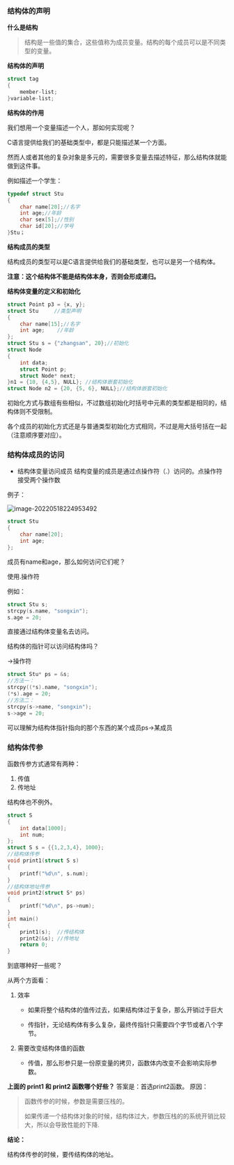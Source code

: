 ### 结构体的声明

**什么是结构**

> 结构是一些值的集合，这些值称为成员变量。结构的每个成员可以是不同类型的变量。

**结构体的声明**

```c
struct tag
{
	member-list;
}variable-list;
```

**结构体的作用**

我们想用一个变量描述一个人，那如何实现呢？

C语言提供给我们的基础类型中，都是只能描述某一个方面。

然而人或者其他的复杂对象是多元的，需要很多变量去描述特征，那么结构体就能做到这件事。

例如描述一个学生：

```c
typedef struct Stu
{
	char name[20];//名字
	int age;//年龄
	char sex[5];//性别
	char id[20];//学号
}Stu；
```

**结构成员的类型**

结构成员的类型可以是C语言提供给我们的基础类型，也可以是另一个结构体。

**注意：这个结构体不能是结构体本身，否则会形成递归。**



**结构体变量的定义和初始化**

```c
struct Point p3 = {x, y};
struct Stu     //类型声明
{
	char name[15];//名字
	int age;    //年龄
};
struct Stu s = {"zhangsan", 20};//初始化
struct Node
{
	int data;
	struct Point p;
	struct Node* next;
}n1 = {10, {4,5}, NULL}; //结构体嵌套初始化
struct Node n2 = {20, {5, 6}, NULL};//结构体嵌套初始化
```

初始化方式与数组有些相似，不过数组初始化时括号中元素的类型都是相同的，结构体则不受限制。

各个成员的初始化方式还是与普通类型初始化方式相同，不过是用大括号括在一起（注意顺序要对应）。



### 结构体成员的访问

* 结构体变量访问成员
  结构变量的成员是通过点操作符（.）访问的。点操作符接受两个操作数

例子：

![image-20220518224953492](https://cdn.jsdelivr.net/gh/sxfinn/CDN/img/202212021606691.png)

```c
struct Stu
{
	char name[20];
	int age;
};
```

成员有name和age，那么如何访问它们呢？

使用.操作符

例如：

```c
struct Stu s;
strcpy(s.name, "songxin");
s.age = 20;
```

直接通过结构体变量名去访问。



结构体的指针可以访问结构体吗？

->操作符

```c
struct Stu* ps = &s;
//方法一：
strcpy((*s).name, "songxin");
(*s).age = 20;
//方法二：
strcpy(s->name, "songxin");
s->age = 20;
```

可以理解为结构体指针指向的那个东西的某个成员ps->某成员



### 结构体传参

函数传参方式通常有两种：

1. 传值
2. 传地址

结构体也不例外。

```c
struct S
{
	int data[1000];
	int num;
};
struct S s = {{1,2,3,4}, 1000};
//结构体传参
void print1(struct S s)
{
	printf("%d\n", s.num);
}
//结构体地址传参
void print2(struct S* ps)
{
	printf("%d\n", ps->num);
}
int main()
{
	print1(s);  //传结构体
	print2(&s); //传地址
	return 0;
}
```

到底哪种好一些呢？

从两个方面看：

1. 效率

   * 如果将整个结构体的值传过去，如果结构体过于复杂，那么开销过于巨大

   * 传指针，无论结构体有多么复杂，最终传指针只需要四个字节或者八个字节。

     

2. 需要改变结构体值的函数

   * 传值，那么形参只是一份原变量的拷贝，函数体内改变不会影响实际参数。

     

**上面的 print1 和 print2 函数哪个好些？**
答案是：首选print2函数。
原因：

> 函数传参的时候，参数是需要压栈的。
>
> 如果传递一个结构体对象的时候，结构体过大，参数压栈的的系统开销比较大，所以会导致性能的下降.

**结论：**

结构体传参的时候，要传结构体的地址。

